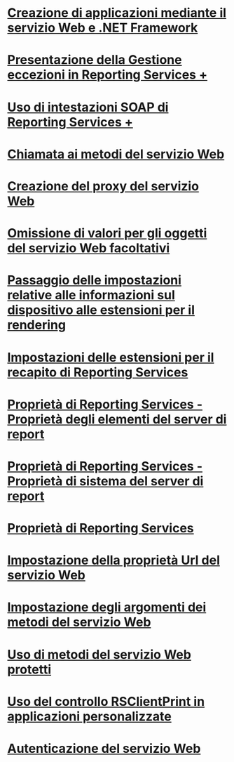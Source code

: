 # [Creazione di applicazioni mediante il servizio Web e .NET Framework](building-applications-using-the-web-service-and-the-net-framework.md)

# [Presentazione della Gestione eccezioni in Reporting Services +](../../report-server-web-service-net-framework-exception-handling/introducing-exception-handling-in-reporting-services.md?toc=%2fsql%2freporting-services%2freport-server-web-service-net-framework-exception-handling%2ftoc.json)
# [Uso di intestazioni SOAP di Reporting Services +](../../report-server-web-service-net-framework-soap-headers/using-reporting-services-soap-headers.md?toc=%2fsql%2freporting-services%2freport-server-web-service-net-framework-soap-headers%2ftoc.json)

# [Chiamata ai metodi del servizio Web](calling-web-service-methods.md)
# [Creazione del proxy del servizio Web](creating-the-web-service-proxy.md)
# [Omissione di valori per gli oggetti del servizio Web facoltativi](omitting-values-for-optional-web-service-objects.md)
# [Passaggio delle impostazioni relative alle informazioni sul dispositivo alle estensioni per il rendering](passing-device-information-settings-to-rendering-extensions.md)
# [Impostazioni delle estensioni per il recapito di Reporting Services](reporting-services-delivery-extension-settings.md)
# [Proprietà di Reporting Services - Proprietà degli elementi del server di report](reporting-services-properties-report-server-item-properties.md)
# [Proprietà di Reporting Services - Proprietà di sistema del server di report](reporting-services-properties-report-server-system-properties.md)
# [Proprietà di Reporting Services](reporting-services-properties.md)
# [Impostazione della proprietà Url del servizio Web](setting-the-url-property-of-the-web-service.md)
# [Impostazione degli argomenti dei metodi del servizio Web](supplying-web-service-method-arguments.md)
# [Uso di metodi del servizio Web protetti](using-secure-web-service-methods.md)
# [Uso del controllo RSClientPrint in applicazioni personalizzate](using-the-rsclientprint-control-in-custom-applications.md)
# [Autenticazione del servizio Web](web-service-authentication.md)
